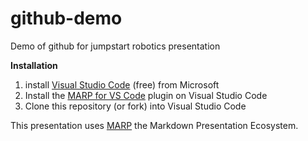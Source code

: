 # github-demo
Demo of github for jumpstart robotics presentation

**Installation**

1) install [Visual Studio Code](https://code.visualstudio.com/Download) (free) from Microsoft
2) Install the [MARP for VS Code](https://marketplace.visualstudio.com/items?itemName=marp-team.marp-vscode) plugin on Visual Studio Code
3) Clone this repository (or fork) into Visual Studio Code

This presentation uses [MARP](https://marp.app) the Markdown Presentation Ecosystem.
